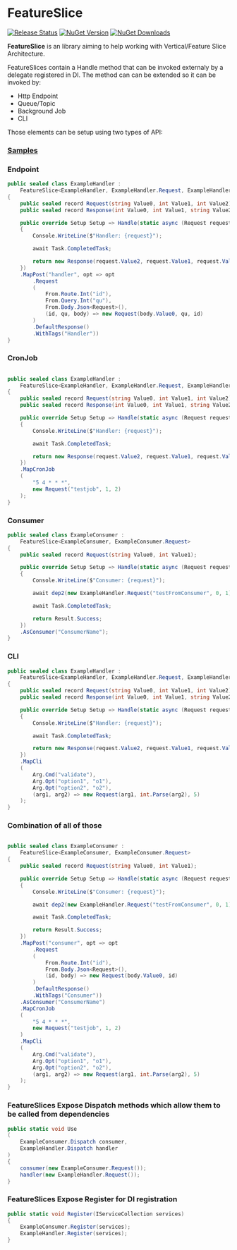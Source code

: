 # FeatureSlice

[![Release Status](https://img.shields.io/github/actions/workflow/status/HubiBoar/FeatureSlice/publish.yml)](https://github.com/HubiBoar/FeatureSlice/actions/workflows/publish.yml)
[![NuGet Version](https://img.shields.io/nuget/v/FeatureSlice)](https://www.nuget.org/packages/FeatureSlice/)
[![NuGet Downloads](https://img.shields.io/nuget/dt/FeatureSlice)](https://www.nuget.org/packages/FeatureSlice/)

**FeatureSlice** is an library aiming to help working with Vertical/Feature Slice Architecture.

FeatureSlices contain a Handle method that can be invoked externaly by a delegate registered in DI.
The method can can be extended so it can be invoked by:
- Http Endpoint
- Queue/Topic
- Background Job
- CLI

Those elements can be setup using two types of API:

### [Samples](src/Samples/Samples.cs)

### Endpoint
```csharp
public sealed class ExampleHandler :
    FeatureSlice<ExampleHandler, ExampleHandler.Request, ExampleHandler.Response>
{
    public sealed record Request(string Value0, int Value1, int Value2);
    public sealed record Response(int Value0, int Value1, string Value2);

    public override Setup Setup => Handle(static async (Request request, Dependency1 dep1, Dependency2 dep2) => 
    {
        Console.WriteLine($"Handler: {request}");

        await Task.CompletedTask;

        return new Response(request.Value2, request.Value1, request.Value0);
    })
    .MapPost("handler", opt => opt
        .Request
        (
            From.Route.Int("id"),
            From.Query.Int("qu"),
            From.Body.Json<Request>(),
            (id, qu, body) => new Request(body.Value0, qu, id)
        )
        .DefaultResponse()
        .WithTags("Handler"))
}
```

### CronJob
```csharp

public sealed class ExampleHandler :
    FeatureSlice<ExampleHandler, ExampleHandler.Request, ExampleHandler.Response>
{
    public sealed record Request(string Value0, int Value1, int Value2);
    public sealed record Response(int Value0, int Value1, string Value2);

    public override Setup Setup => Handle(static async (Request request, Dependency1 dep1, Dependency2 dep2) => 
    {
        Console.WriteLine($"Handler: {request}");

        await Task.CompletedTask;

        return new Response(request.Value2, request.Value1, request.Value0);
    })
    .MapCronJob
    (
        "5 4 * * *",
        new Request("testjob", 1, 2)
    );
}
```

### Consumer
```csharp
public sealed class ExampleConsumer :
    FeatureSlice<ExampleConsumer, ExampleConsumer.Request>
{
    public sealed record Request(string Value0, int Value1);

    public override Setup Setup => Handle(static async (Request request, ExampleHandler.Dispatch dep2) => 
    {
        Console.WriteLine($"Consumer: {request}");

        await dep2(new ExampleHandler.Request("testFromConsumer", 0, 1));

        await Task.CompletedTask;

        return Result.Success;
    })
    .AsConsumer("ConsumerName");
}
```

### CLI
```csharp
public sealed class ExampleHandler :
    FeatureSlice<ExampleHandler, ExampleHandler.Request, ExampleHandler.Response>
{
    public sealed record Request(string Value0, int Value1, int Value2);
    public sealed record Response(int Value0, int Value1, string Value2);

    public override Setup Setup => Handle(static async (Request request, Dependency1 dep1, Dependency2 dep2) => 
    {
        Console.WriteLine($"Handler: {request}");

        await Task.CompletedTask;

        return new Response(request.Value2, request.Value1, request.Value0);
    })
    .MapCli
    (
        Arg.Cmd("validate"),
        Arg.Opt("option1", "o1"),
        Arg.Opt("option2", "o2"),
        (arg1, arg2) => new Request(arg1, int.Parse(arg2), 5)   
    );
}
```

### Combination of all of those
```csharp

public sealed class ExampleConsumer :
    FeatureSlice<ExampleConsumer, ExampleConsumer.Request>
{
    public sealed record Request(string Value0, int Value1);

    public override Setup Setup => Handle(static async (Request request, ExampleHandler.Dispatch dep2) => 
    {
        Console.WriteLine($"Consumer: {request}");

        await dep2(new ExampleHandler.Request("testFromConsumer", 0, 1));

        await Task.CompletedTask;

        return Result.Success;
    })
    .MapPost("consumer", opt => opt
        .Request
        (
            From.Route.Int("id"),
            From.Body.Json<Request>(),
            (id, body) => new Request(body.Value0, id)
        )
        .DefaultResponse()
        .WithTags("Consumer"))
    .AsConsumer("ConsumerName")
    .MapCronJob
    (
        "5 4 * * *",
        new Request("testjob", 1, 2)
    )
    .MapCli
    (
        Arg.Cmd("validate"),
        Arg.Opt("option1", "o1"),
        Arg.Opt("option2", "o2"),
        (arg1, arg2) => new Request(arg1, int.Parse(arg2), 5)   
    );
}
```

### FeatureSlices Expose Dispatch methods which allow them to be called from dependencies
```csharp
public static void Use
(
    ExampleConsumer.Dispatch consumer,
    ExampleHandler.Dispatch handler
)
{
    consumer(new ExampleConsumer.Request());
    handler(new ExampleHandler.Request());
}
```

### FeatureSlices Expose Register for DI registration
```csharp
public static void Register(IServiceCollection services)
{
    ExampleConsumer.Register(services);
    ExampleHandler.Register(services);
}
```